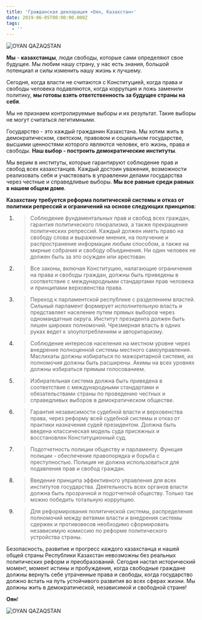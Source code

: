 ```yaml
---
title: 'Гражданская декларация «Оян, Казахстан»'
date: 2019-06-05T00:00:00.000Z
tags:
  - ''
---
```

![OYAN QAZAQSTAN](/images/без-названия-1-.png)

**Мы** - **казахстанцы**, люди свободы, которые сами определяют свое будущее. Мы любим нашу страну, у нас есть знания, большой потенциал и силы изменить нашу жизнь к лучшему.

Сегодня, когда власти не считаются с Конституцией, когда права и свободы человека подавляются, когда коррупция и ложь заменили политику, **мы готовы взять ответственность за будущее страны на себя**.

Мы не признаем контролируемые выборы и их результат. Такие выборы не могут считаться легитимными.

Государство - это каждый гражданин Казахстана. Мы хотим жить в демократическом, светском, правовом и социальном государстве, высшими ценностями которого являются человек, его жизнь, права и свободы. **Наш выбор - построить демократические институты**.

Мы верим в институты, которые гарантируют соблюдение прав и свобод всех казахстанцев. Каждый достоин уважения, возможности реализовать себя и участвовать в управлении делами государства через честные и справедливые выборы. **Мы все равные среди равных в нашем общем доме**.

**Казахстану требуется реформа политической системы и отказ от политики репрессий и ограничений на основе следующих принципов**:

1. > Соблюдение фундаментальных прав и свобод всех граждан, гарантия политического плюрализма, а также прекращение политических репрессий. Каждый должен иметь право на свободу слова и выражение мнения, на получение и распространение информации любым способом, а также на мирные собрания и свободу объединения. Ни один человек не должен быть за это осужден или арестован.
2. > Все законы, включая Конституцию, налагающие ограничения на права и свободы граждан, должны быть приведены в соответствие с международными стандартами прав человека и принципами верховенства права.
3. > Переход к парламентской республике с разделением властей. Сильный парламент формирует исполнительную власть и представляет население путем прямых выборов через одномандатные округа. Институт президента должен быть лишен широких полномочий. Чрезмерная власть в одних руках ведет к злоупотреблениям и авторитаризму.
4. > Соблюдение интересов населения на местном уровне через внедрение полноценной системы местного самоуправления. Маслихаты должны избираться по мажоритарной системе, их полномочия должны быть расширены. Акимы на всех уровнях должны избираться прямым голосованием.
5. > Избирательная система должна быть приведена в соответствие с международными стандартами и обязательствами страны по проведению честных и справедливых выборов в демократическом обществе.
6. > Гарантия независимости судебной власти и верховенства права, через реформу всей судебной системы и отказ от практики назначения судей президентом. Должна быть введена классическая модель суда присяжных и восстановлен Конституционный суд.
7. > Подотчетность полиции обществу и парламенту. Функция полиции - обеспечение правопорядка и борьба с преступностью. Полиция не должна использоваться для подавления прав и свобод граждан.
8. > Введение принципа эффективного управления для всех институтов государства. Деятельность всех органов власти должна быть прозрачной и подотчетной обществу. Только так можно победить тотальную коррупцию.
9. > Для реформирования политической системы, распределения полномочий между ветвями власти и внедрения системы сдержек и противовесов необходимо сформировать независимую комиссию по реформе политического устройства страны.

Безопасность, развитие и прогресс каждого казахстанца и нашей общей страны Республики Казахстан невозможны без реальных политических реформ и преобразований. Сегодня настал исторический момент, момент истины и пробуждения, когда свободные граждане должны вернуть себе утраченные права и свободы, когда государство должно встать на путь устойчивого развития во всех сферах жизни. Мы должны жить в демократической, независимой и свободной стране!

**Оян**!

![OYAN QAZAQSTAN](/images/без-названия-1-.png)
